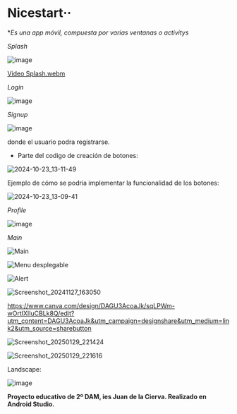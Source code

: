 
# Nicestart··

**Es una app móvil, compuesta por varias ventanas o activitys*


*Splash*

![image](https://github.com/user-attachments/assets/c6a0536b-c499-4fda-8d4d-6b6e7cb15b20)






[Video Splash.webm](https://github.com/user-attachments/assets/6aa87ea6-2d75-428f-a9d5-a2bfd43df4f2)





*Login*


![image](https://github.com/user-attachments/assets/d963002c-1eb3-43b9-a5f4-5522b8281384)




  
*Signup*



![image](https://github.com/user-attachments/assets/19a446f7-a6db-467f-82bb-9d93d12d20a8)





donde el usuario podra registrarse.
  
  
* Parte del codigo de creación de botones:


 ![2024-10-23_13-11-49](https://github.com/user-attachments/assets/8079e9cc-b126-456b-a8f2-864a02a36cec)

Ejemplo de cómo se podria implementar la funcionalidad de los botones: 

![2024-10-23_13-09-41](https://github.com/user-attachments/assets/96077b96-d029-4a52-bc85-e4a82e2374ec)



*Profile*



![image](https://github.com/user-attachments/assets/cc2c24f9-ea4c-41a0-965b-fd7efbe920ed)




*Main*



![Main](https://github.com/user-attachments/assets/e89b5e50-1ef8-4383-ab1a-e1e49109b98f)


![Menu desplegable](https://github.com/user-attachments/assets/776ba3aa-3a8d-4db8-92e9-50ba99a61086)



![Alert](https://github.com/user-attachments/assets/523827b8-2d7d-44eb-bab7-0d8f92721d8d)


![Screenshot_20241127_163050](https://github.com/user-attachments/assets/22be2c2e-85c7-48ea-a19b-6eb690b611a1)


https://www.canva.com/design/DAGU3AcoaJk/sqLPWm-wOrtIXlIuCBLk8Q/edit?utm_content=DAGU3AcoaJk&utm_campaign=designshare&utm_medium=link2&utm_source=sharebutton




![Screenshot_20250129_221424](https://github.com/user-attachments/assets/78e319c5-a41d-4bf0-8eb3-0642af7e4404)



![Screenshot_20250129_221616](https://github.com/user-attachments/assets/d45b9464-e11e-4bda-9822-f2c8823d88d2)


Landscape:

![image](https://github.com/user-attachments/assets/39041090-63af-4194-b6d6-332403abbc32)

    


**Proyecto educativo de 2º DAM, ies Juan de la Cierva. Realizado en Android Studio.**





